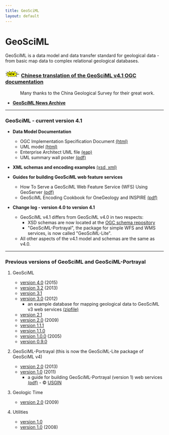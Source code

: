 ```yaml
---
title: GeoSciML
layout: default
---
```



# GeoSciML

GeoSciML is a data model and data transfer standard  for geological data  - from basic  map data to complex relational geological databases.

###  ![new](assets/images/new.gif) [Chinese translation of the GeoSciML v4.1 OGC documentation](http://www.geosciml.org/doc/geosciml/4.1/documentation/ogc_spec_translations/16-008_OGC_Geoscience_Markup_Language_GSML4.1-CN2018.08.18.docx) 

&nbsp;&nbsp;&nbsp;&nbsp;&nbsp;&nbsp;&nbsp;&nbsp;&nbsp;&nbsp;&nbsp;&nbsp;Many thanks to the China Geological Survey for their great work.

* **[GeoSciML News Archive](news-archive.html)**

------

### GeoSciML - current version 4.1 

* **Data Model Documentation**
    * OGC Implementation Specification Document [(html)](http://docs.opengeospatial.org/is/16-008/16-008.html) 
    * UML model [(html)](http://www.geosciml.org/doc/geosciml/4.1/documentation/html/)
    * Enterprise Architect UML file [(eap)](http://www.geosciml.org/doc/geosciml/4.1/documentation/uml)
    * UML summary wall poster [(pdf)](https://portal.opengeospatial.org/files/?artifact_id=72895)

* **XML schemas and encoding examples** [(xsd, xml)](http://schemas.opengis.net/gsml/4.1/)

* **Guides for building GeoSciML web feature services**
    * How To Serve a GeoSciML Web Feature Service (WFS) Using GeoServer  [(pdf)](http://www.onegeology.org/docs/technical/OneGeologyWFSCookbook_v1.2.pdf)
    * GeoSciML Encoding Cookbook for OneGeology and INSPIRE [(pdf)](http://www.onegeology.org/docs/technical/GeoSciML_Cookbook_1.2.1.pdf)

* **Change log - version 4.0 to version 4.1**

    * GeoSciML v4.1 differs from GeoSciML v4.0 in two respects:
        * XSD schemas are now located at the [OGC schema repository](http://schemas.opengis.net/gsml)
        * "GeoSciML-Portrayal", the package for simple WFS and WMS services, is now called "GeoSciML-Lite".
    * All other aspects of the v4.1 model and schemas are the same as v4.0.  

--- 

### Previous versions of  GeoSciML and GeoSciML-Portrayal
1. GeoSciML
    * [version 4.0](resources/doc/geosciml/4.0/documentation/) (2015)
    * [version 3.2](resources/doc/geosciml/3.2/documentation/) (2013)
    * [version 3.1](resources/doc/geosciml/3.1/documentation/)
    * [version 3.0](resources/doc/geosciml/3.0/documentation/) (2012)
        * an example database for mapping geological data to GeoSciML v3 web services [(zipfile)](resources/reference_database/reference_database_2013-11-07.zip)
    * [version 2.1](resources/doc/geosciml/2.1/)
    * [version 2.0](resources/doc/geosciml/2.0/) (2009)
    * [version 1.1.1](resources/doc/geosciml/1.1.1/)
    * [version 1.1.0](resources/doc/geosciml/1.1.0/)
    * [version 1.0.0](resources/doc/geosciml/1.0.0/) (2005)
    * [version 0.9.0](resources/doc/geosciml/0.9.0/)


2. GeoSciML-Portrayal (this is now the GeoSciML-Lite package of GeoSciML v4)
    * [version 2.0](resources/doc/geosciml-portrayal/2.0.1/) (2013)
    * [version 1.0](resources/doc/geosciml-portrayal/1.0/) (2011)
        *  a guide for building GeoSciML-Portrayal (version 1) web services [(pdf)](http://repository.usgin.org/sites/default/files/dlio/files/2012/u11/geosciml-portrayalcookbook0.7.pdf) - &copy; [USGIN](http://usgin.org/USGIN)

3. Geologic Time
    * [version 2.0](http://schemas.geosciml.org/geotime/2.0/) (2009)

4. Utilities
    * [version 1.0](http://schemas.geosciml.org/cgiutilities/3.0/)
    * [version 1.0](http://schemas.geosciml.org/cgiutilities/1.0/) (2008)
